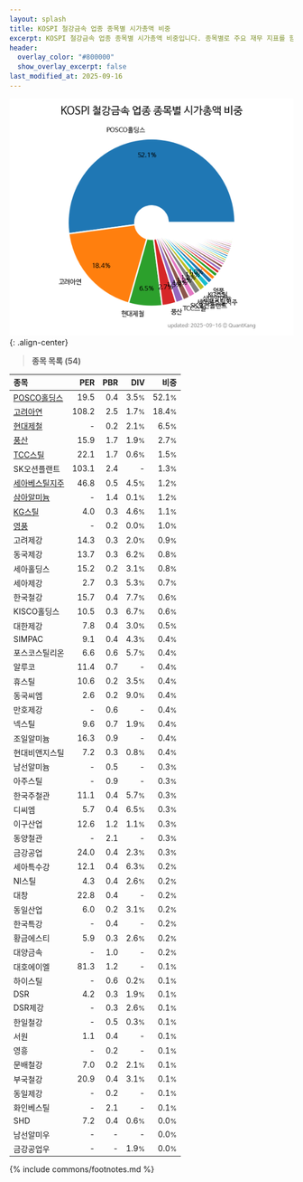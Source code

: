 ```yaml
---
layout: splash
title: KOSPI 철강금속 업종 종목별 시가총액 비중
excerpt: KOSPI 철강금속 업종 종목별 시가총액 비중입니다. 종목별로 주요 재무 지표를 함께 표시합니다.
header:
  overlay_color: "#800000"
  show_overlay_excerpt: false
last_modified_at: 2025-09-16
---
```



![KOSPI 철강금속 업종 종목별 시가총액 비중](/stats/sector/images/kospi_업종_철강금속_종목.png){: .align-center}


> **종목 목록 (54)**<a id="list"></a>

| **종목** | **PER** | **PBR** | **DIV** | **비중** |
| :------- | ------: | ------: | ------: | -------: |
| [POSCO홀딩스](/005490/) | 19.5 | 0.4 | 3.5<small>%</small> | 52.1<small>%</small> |
| [고려아연](/010130/) | 108.2 | 2.5 | 1.7<small>%</small> | 18.4<small>%</small> |
| [현대제철](/004020/) | - | 0.2 | 2.1<small>%</small> | 6.5<small>%</small> |
| [풍산](/103140/) | 15.9 | 1.7 | 1.9<small>%</small> | 2.7<small>%</small> |
| [TCC스틸](/002710/) | 22.1 | 1.7 | 0.6<small>%</small> | 1.5<small>%</small> |
| SK오션플랜트 | 103.1 | 2.4 | - | 1.3<small>%</small> |
| [세아베스틸지주](/001430/) | 46.8 | 0.5 | 4.5<small>%</small> | 1.2<small>%</small> |
| [삼아알미늄](/006110/) | - | 1.4 | 0.1<small>%</small> | 1.2<small>%</small> |
| [KG스틸](/016380/) | 4.0 | 0.3 | 4.6<small>%</small> | 1.1<small>%</small> |
| [영풍](/000670/) | - | 0.2 | 0.0<small>%</small> | 1.0<small>%</small> |
| 고려제강 | 14.3 | 0.3 | 2.0<small>%</small> | 0.9<small>%</small> |
| 동국제강 | 13.7 | 0.3 | 6.2<small>%</small> | 0.8<small>%</small> |
| 세아홀딩스 | 15.2 | 0.2 | 3.1<small>%</small> | 0.8<small>%</small> |
| 세아제강 | 2.7 | 0.3 | 5.3<small>%</small> | 0.7<small>%</small> |
| 한국철강 | 15.7 | 0.4 | 7.7<small>%</small> | 0.6<small>%</small> |
| KISCO홀딩스 | 10.5 | 0.3 | 6.7<small>%</small> | 0.6<small>%</small> |
| 대한제강 | 7.8 | 0.4 | 3.0<small>%</small> | 0.5<small>%</small> |
| SIMPAC | 9.1 | 0.4 | 4.3<small>%</small> | 0.4<small>%</small> |
| 포스코스틸리온 | 6.6 | 0.6 | 5.7<small>%</small> | 0.4<small>%</small> |
| 알루코 | 11.4 | 0.7 | - | 0.4<small>%</small> |
| 휴스틸 | 10.6 | 0.2 | 3.5<small>%</small> | 0.4<small>%</small> |
| 동국씨엠 | 2.6 | 0.2 | 9.0<small>%</small> | 0.4<small>%</small> |
| 만호제강 | - | 0.6 | - | 0.4<small>%</small> |
| 넥스틸 | 9.6 | 0.7 | 1.9<small>%</small> | 0.4<small>%</small> |
| 조일알미늄 | 16.3 | 0.9 | - | 0.4<small>%</small> |
| 현대비앤지스틸 | 7.2 | 0.3 | 0.8<small>%</small> | 0.4<small>%</small> |
| 남선알미늄 | - | 0.5 | - | 0.3<small>%</small> |
| 아주스틸 | - | 0.9 | - | 0.3<small>%</small> |
| 한국주철관 | 11.1 | 0.4 | 5.7<small>%</small> | 0.3<small>%</small> |
| 디씨엠 | 5.7 | 0.4 | 6.5<small>%</small> | 0.3<small>%</small> |
| 이구산업 | 12.6 | 1.2 | 1.1<small>%</small> | 0.3<small>%</small> |
| 동양철관 | - | 2.1 | - | 0.3<small>%</small> |
| 금강공업 | 24.0 | 0.4 | 2.3<small>%</small> | 0.3<small>%</small> |
| 세아특수강 | 12.1 | 0.4 | 6.3<small>%</small> | 0.2<small>%</small> |
| NI스틸 | 4.3 | 0.4 | 2.6<small>%</small> | 0.2<small>%</small> |
| 대창 | 22.8 | 0.4 | - | 0.2<small>%</small> |
| 동일산업 | 6.0 | 0.2 | 3.1<small>%</small> | 0.2<small>%</small> |
| 한국특강 | - | 0.4 | - | 0.2<small>%</small> |
| 황금에스티 | 5.9 | 0.3 | 2.6<small>%</small> | 0.2<small>%</small> |
| 대양금속 | - | 1.0 | - | 0.2<small>%</small> |
| 대호에이엘 | 81.3 | 1.2 | - | 0.1<small>%</small> |
| 하이스틸 | - | 0.6 | 0.2<small>%</small> | 0.1<small>%</small> |
| DSR | 4.2 | 0.3 | 1.9<small>%</small> | 0.1<small>%</small> |
| DSR제강 | - | 0.3 | 2.6<small>%</small> | 0.1<small>%</small> |
| 한일철강 | - | 0.5 | 0.3<small>%</small> | 0.1<small>%</small> |
| 서원 | 1.1 | 0.4 | - | 0.1<small>%</small> |
| 영흥 | - | 0.2 | - | 0.1<small>%</small> |
| 문배철강 | 7.0 | 0.2 | 2.1<small>%</small> | 0.1<small>%</small> |
| 부국철강 | 20.9 | 0.4 | 3.1<small>%</small> | 0.1<small>%</small> |
| 동일제강 | - | 0.2 | - | 0.1<small>%</small> |
| 화인베스틸 | - | 2.1 | - | 0.1<small>%</small> |
| SHD | 7.2 | 0.4 | 0.6<small>%</small> | 0.0<small>%</small> |
| 남선알미우 | - | - | - | 0.0<small>%</small> |
| 금강공업우 | - | - | 1.9<small>%</small> | 0.0<small>%</small> |

{% include commons/footnotes.md %}